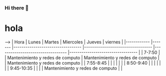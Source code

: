 ### Hi there 👋
# hola
<!--
**alexiatorres06/alexiatorres06** is a ✨ _special_ ✨ repository because its `README.md` (this file) appears on your GitHub profile.

# 💫 About Me:
Estudiante de PFLC 🐆<br>Estudiante de cuarto semestre en la capacitación Tecnologias de la <br>información y la comunicación (TIC's) <br>


## 🌐 Socials:
[![Instagram](https://img.shields.io/badge/Instagram-%23E4405F.svg?logo=Instagram&logoColor=white)](https://instagram.com/alexiatorres06) 

# 💻 Tech Stack:
![Canva](https://img.shields.io/badge/Canva-%2300C4CC.svg?style=for-the-badge&logo=Canva&logoColor=white) 	![Figma](https://img.shields.io/badge/figma-%23F24E1E.svg?style=for-the-badge&logo=figma&logoColor=white) ![Prezi](https://img.shields.io/badge/Prezi-%23000000.svg?style=for-the-badge&logo=Prezi&logoColor=white)
# 📊 GitHub Stats:
![](https://github-readme-stats.vercel.app/api?username=alexiatorres06&theme=dark&hide_border=false&include_all_commits=false&count_private=false)<br/>
![](https://github-readme-streak-stats.herokuapp.com/?user=alexiatorres06&theme=dark&hide_border=false)<br/>
![](https://github-readme-stats.vercel.app/api/top-langs/?username=alexiatorres06&theme=dark&hide_border=false&include_all_commits=false&count_private=false&layout=compact)

### ✍️ Random Dev Quote
![](https://quotes-github-readme.vercel.app/api?type=horizontal&theme=radical)

---
[![](https://visitcount.itsvg.in/api?id=alexiatorres06&icon=0&color=0)](https://visitcount.itsvg.in)

<!-- Proudly created with GPRM ( https://gprm.itsvg.in ) -->
-->
| Hora       	| Lunes 	| Martes                           	| Miercoles                        	| Jueves                           	| viernes                          	|
|------------	|-------	|----------------------------------	|----------------------------------	|----------------------------------	|----------------------------------	|
| 7-7:50     	|       	| Mantenimiento y redes de computo 	| Mantenimiento y redes de computo 	|                                  	| Mantenimiento y redes de computo 	|
| 7:55-8:45  	|       	|                                  	|                                  	|                                  	|                                  	|
| 8:50-9:40  	|       	|                                  	|                                  	|                                  	|                                  	|
| 9:45-10:35 	|       	|                                  	|                                  	| Mantenimiento y redes de computo 	|                                  	|
